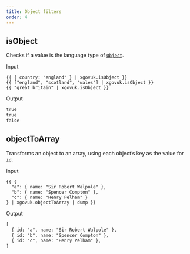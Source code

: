 ```yaml
---
title: Object filters
order: 4
---
```


## isObject

Checks if a value is the language type of [`Object`](https://developer.mozilla.org/en-US/docs/Web/JavaScript/Reference/Global_Objects/Object).

Input

```njk
{{ { country: "england" } | xgovuk.isObject }}
{{ ["england", "scotland", "wales"] | xgovuk.isObject }}
{{ "great britain" | xgovuk.isObject }}
```

Output

```html
true
true
false
```

## objectToArray

Transforms an object to an array, using each object’s key as the value for `id`.

Input

```njk
{{ {
  "a": { name: "Sir Robert Walpole" },
  "b": { name: "Spencer Compton" },
  "c": { name: "Henry Pelham" }
} | xgovuk.objectToArray | dump }}
```

Output

```html
[
  { id: "a", name: "Sir Robert Walpole" },
  { id: "b", name: "Spencer Compton" },
  { id: "c", name: "Henry Pelham" },
]
```
